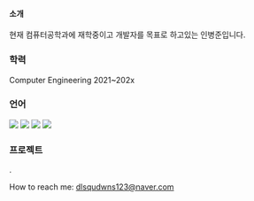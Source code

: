 #### 소개
현재 컴퓨터공학과에 재학중이고 개발자를 목표로 하고있는 인병준입니다.



### 학력
Computer Engineering 2021~202x

### 언어
<img src="https://img.shields.io/badge/C-68BC71?style=flat-square&logo=C&logoColor=white"/> <img src="https://img.shields.io/badge/-C%23-000000?logo=Csharp&style=flat"/> <img src="https://img.shields.io/badge/Python-7E4DD2?style=flat-square&logo=Python&logoColor=white"/>  <img src ="https://img.shields.io/badge/HTML5-1B72BE.svg?&style=for-the-badge&logo=HTML5&logoColor=white"/>


### 프로젝트
.

How to reach me: dlsqudwns123@naver.com



